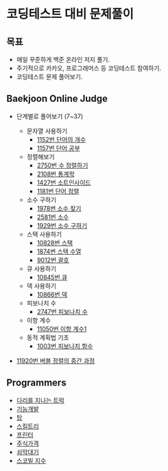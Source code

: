 # 코딩테스트 대비 문제풀이

## 목표

- 매일 꾸준하게 백준 온라인 저지 풀기.
- 주기적으로 카카오, 프로그래머스 등 코딩테스트 참여하기.
- 코딩테스트 문제 풀어보기.

## Baekjoon Online Judge

- 단계별로 풀어보기 (7~37)

  - 문자열 사용하기
    - [1152번 단어의 개수](./boj/1152.py)
    - [1157번 단어 공부](./boj/1157.py)
  - 정렬해보기
    - [2750번 수 정렬하기](./boj/2750.py)
    - [2108번 통계학](./boj/2108.py)
    - [1427번 소트인사이드](./boj/1427.py)
    - [1181번 단어 정렬](./boj/1181.py)
  - 소수 구하기
    - [1978번 소수 찾기](./boj/1978.py)
    - [2581번 소수](./boj/2581.py)
    - [1929번 소수 구하기](./boj/1929.py)
  - 스택 사용하기
    - [10828번 스택](./boj/10828.py)
    - [1874번 스택 수열](./boj/1874.py)
    - [9012번 괄호](./boj/9012.py)
  - 큐 사용하기
    - [10845번 큐](./boj/10845.py)
  - 덱 사용하기
    - [10866번 덱](./boj/10866.py)
  - 피보나치 수
    - [2747번 피보나치 수](./boj/2747.py)
  - 이항 계수
    - [11050번 이항 계수1](./boj/11050.py)
  - 동적 계획법 기초
    - [1003번 피보나치 함수](./boj/1003.py)

- [11920번 버블 정렬의 중간 과정](./boj/11920.py)

## Programmers

- [다리를 지나는 트럭](./programmers/truck.py)
- [기능개발](./programmers/develop.py)
- [탑](./programmers/top.py)
- [스킬트리](./programmers/skill_tree.py)
- [프린터](./programmers/printer.py)
- [주식가격](./programmers/stock.py)
- [쇠막대기](./programmers/bong.py)
- [스코빌 지수](./programmers/scoville.py)
